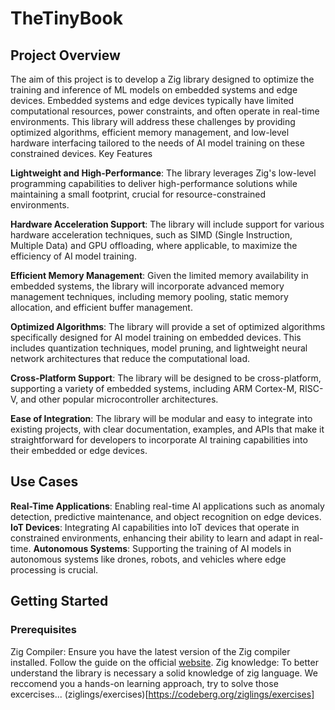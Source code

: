 # TheTinyBook

## Project Overview

The aim of this project is to develop a Zig library designed to optimize the training and inference of ML models on embedded systems and edge devices. Embedded systems and edge devices typically have limited computational resources, power constraints, and often operate in real-time environments. This library will address these challenges by providing optimized algorithms, efficient memory management, and low-level hardware interfacing tailored to the needs of AI model training on these constrained devices.
Key Features

 **Lightweight and High-Performance**: The library leverages Zig's low-level programming capabilities to deliver high-performance solutions while maintaining a small footprint, crucial for resource-constrained environments.

 **Hardware Acceleration Support**: The library will include support for various hardware acceleration techniques, such as SIMD (Single Instruction, Multiple Data) and GPU offloading, where applicable, to maximize the efficiency of AI model training.

 **Efficient Memory Management**: Given the limited memory availability in embedded systems, the library will incorporate advanced memory management techniques, including memory pooling, static memory allocation, and efficient buffer management.

 **Optimized Algorithms**: The library will provide a set of optimized algorithms specifically designed for AI model training on embedded devices. This includes quantization techniques, model pruning, and lightweight neural network architectures that reduce the computational load.

 **Cross-Platform Support**: The library will be designed to be cross-platform, supporting a variety of embedded systems, including ARM Cortex-M, RISC-V, and other popular microcontroller architectures.

 **Ease of Integration**: The library will be modular and easy to integrate into existing projects, with clear documentation, examples, and APIs that make it straightforward for developers to incorporate AI training capabilities into their embedded or edge devices.

## Use Cases
 
 **Real-Time Applications**: Enabling real-time AI applications such as anomaly detection, predictive maintenance, and object recognition on edge devices.
 **IoT Devices**: Integrating AI capabilities into IoT devices that operate in constrained environments, enhancing their ability to learn and adapt in real-time.
 **Autonomous Systems**: Supporting the training of AI models in autonomous systems like drones, robots, and vehicles where edge processing is crucial.

## Getting Started

### Prerequisites
 Zig Compiler: Ensure you have the latest version of the Zig compiler installed. Follow the guide on the official [website](https://ziglang.org/learn/getting-started/).
 Zig knowledge: To better understand the library is necessary a solid knowledge of zig language. We reccomend you a hands-on learning approach, try to solve those excercises... (ziglings/exercises)[https://codeberg.org/ziglings/exercises]
